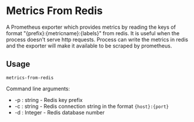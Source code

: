 # Metrics From Redis
A Prometheus exporter which provides metrics by reading the keys of format "{prefix}:{metricname}:{labels}" from redis. It is useful when the process doesn't serve http requests. Process can write the metrics in redis and the exporter will make it available to be scraped by prometheus.

## Usage
```
metrics-from-redis
```
Command line arguments:
* -p : string - Redis key prefix
* -c : string - Redis connection string in the format `{host}:{port}`
* -d : Integer - Redis database number
